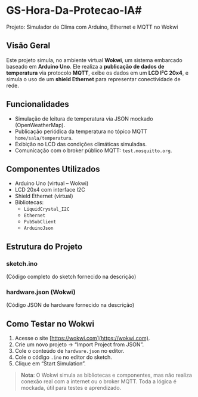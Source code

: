 # GS-Hora-Da-Protecao-IA# 
Projeto: Simulador de Clima com Arduino, Ethernet e MQTT no Wokwi

## Visão Geral

Este projeto simula, no ambiente virtual **Wokwi**, um sistema embarcado baseado em **Arduino Uno**. Ele realiza a **publicação de dados de temperatura** via protocolo **MQTT**, exibe os dados em um **LCD I²C 20x4**, e simula o uso de um **shield Ethernet** para representar conectividade de rede.

## Funcionalidades

- Simulação de leitura de temperatura via JSON mockado (OpenWeatherMap).
- Publicação periódica da temperatura no tópico MQTT `home/sala/temperatura`.
- Exibição no LCD das condições climáticas simuladas.
- Comunicação com o broker público MQTT: `test.mosquitto.org`.

## Componentes Utilizados

- Arduino Uno (virtual – Wokwi)
- LCD 20x4 com interface I2C
- Shield Ethernet (virtual)
- Bibliotecas:
  - `LiquidCrystal_I2C`
  - `Ethernet`
  - `PubSubClient`
  - `ArduinoJson`

## Estrutura do Projeto

### sketch.ino

(Código completo do sketch fornecido na descrição)

### hardware.json (Wokwi)

(Código JSON de hardware fornecido na descrição)

## Como Testar no Wokwi

1. Acesse o site [https://wokwi.com](https://wokwi.com).
2. Crie um novo projeto → “Import Project from JSON”.
3. Cole o conteúdo de `hardware.json` no editor.
4. Cole o código `.ino` no editor do sketch.
5. Clique em “Start Simulation”.

> **Nota**: O Wokwi simula as bibliotecas e componentes, mas não realiza conexão real com a internet ou o broker MQTT. Toda a lógica é mockada, útil para testes e aprendizado.
